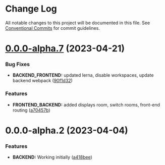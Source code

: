 # Change Log

All notable changes to this project will be documented in this file.
See [Conventional Commits](https://conventionalcommits.org) for commit guidelines.

# [0.0.0-alpha.7](https://github.com/rem029/chat/compare/v0.0.0-alpha.6...v0.0.0-alpha.7) (2023-04-21)


### Bug Fixes

* **BACKEND_FRONTEND:** updated lerna, disable workspaces, update backend webpack ([90f1d32](https://github.com/rem029/chat/commit/90f1d32288902b0743c9398a349cb2db6b0af0ca))


### Features

* **FRONTEND_BACKEND:** added displays room, switch rooms, front-end routing ([a70457b](https://github.com/rem029/chat/commit/a70457be5d504706413484ffe478974930a7f8f6))





# 0.0.0-alpha.2 (2023-04-04)


### Features

* **BACKEND:** Working initially ([a418bee](https://github.com/rem029/chat/commit/a418beeb0330f9fb9ca0baf58793d26ab80df78e))
